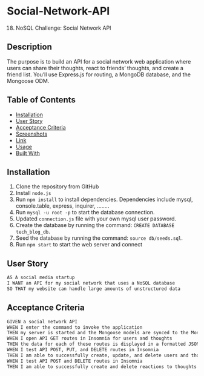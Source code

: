 # Social-Network-API
18. NoSQL Challenge: Social Network API

## Description 

 The purpose is to build an API for a social network web application where users can share their thoughts, react to friends’ thoughts, and create a friend list. You’ll use Express.js for routing, a MongoDB database, and the Mongoose ODM. 


## Table of Contents
* [Installation](#installation)
* [User Story](#user-story)
* [Acceptance Criteria](#acceptance-criteria)
* [Screenshots](#screenshots)
* [Link](#link)
* [Usage](#usage)
* [Built With](#built-with)


## Installation 

1. Clone the repository from GitHub
1. Install `node.js`
1. Run `npm install` to install dependencies. Dependencies include mysql, console.table, express, inquirer, ........
1. Run `mysql -u root -p` to start the database connection. 
1. Updated `connection.js` file with your own mysql user password. 
1. Create the database by running the command: `CREATE DATABASE tech_blog_db`.
1. Seed the database by running the command: `source db/seeds.sql`.
1. Run `npm start` to start the web server and connect

## User Story

```md
AS A social media startup
I WANT an API for my social network that uses a NoSQL database
SO THAT my website can handle large amounts of unstructured data
```

## Acceptance Criteria

```md
GIVEN a social network API
WHEN I enter the command to invoke the application
THEN my server is started and the Mongoose models are synced to the MongoDB database
WHEN I open API GET routes in Insomnia for users and thoughts
THEN the data for each of these routes is displayed in a formatted JSON
WHEN I test API POST, PUT, and DELETE routes in Insomnia
THEN I am able to successfully create, update, and delete users and thoughts in my database
WHEN I test API POST and DELETE routes in Insomnia
THEN I am able to successfully create and delete reactions to thoughts and add and remove friends to a user’s friend list
```